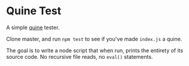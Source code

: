# Quine Test

A simple [quine](https://en.wikipedia.org/wiki/Quine_(computing)) tester.

Clone master, and run `npm test` to see if you've made `index.js` a quine.

The goal is to write a node script that when run, prints the entirety of its source code. No recursive file reads, no `eval()` statements.

